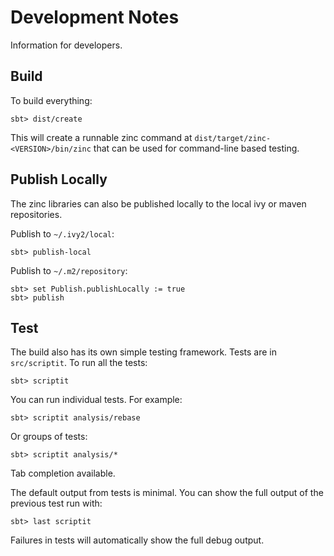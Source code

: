 Development Notes
=================

Information for developers.


Build
-----

To build everything:

    sbt> dist/create

This will create a runnable zinc command at `dist/target/zinc-<VERSION>/bin/zinc`
that can be used for command-line based testing.


Publish Locally
---------------

The zinc libraries can also be published locally to the local ivy or maven
repositories.

Publish to `~/.ivy2/local`:

    sbt> publish-local

Publish to `~/.m2/repository`:

    sbt> set Publish.publishLocally := true
    sbt> publish


Test
----

The build also has its own simple testing framework. Tests are in `src/scriptit`.
To run all the tests:

    sbt> scriptit

You can run individual tests. For example:

    sbt> scriptit analysis/rebase

Or groups of tests:

    sbt> scriptit analysis/*

Tab completion available.

The default output from tests is minimal. You can show the full output of the
previous test run with:

    sbt> last scriptit

Failures in tests will automatically show the full debug output.
